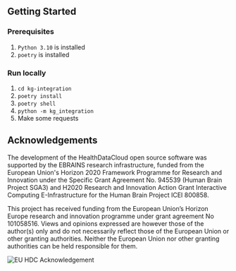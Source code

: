 ## Getting Started

### Prerequisites
1. `Python 3.10` is installed
2. `poetry` is installed

### Run locally

1. `cd kg-integration`
2. `poetry install`
3. `poetry shell`
4. `python -m kg_integration`
5. Make some requests

## Acknowledgements
The development of the HealthDataCloud open source software was supported by the EBRAINS research infrastructure, funded from the European Union's Horizon 2020 Framework Programme for Research and Innovation under the Specific Grant Agreement No. 945539 (Human Brain Project SGA3) and H2020 Research and Innovation Action Grant Interactive Computing E-Infrastructure for the Human Brain Project ICEI 800858.

This project has received funding from the European Union’s Horizon Europe research and innovation programme under grant agreement No 101058516. Views and opinions expressed are however those of the author(s) only and do not necessarily reflect those of the European Union or other granting authorities. Neither the European Union nor other granting authorities can be held responsible for them.

![EU HDC Acknowledgement](https://hdc.humanbrainproject.eu/img/HDC-EU-acknowledgement.png)
